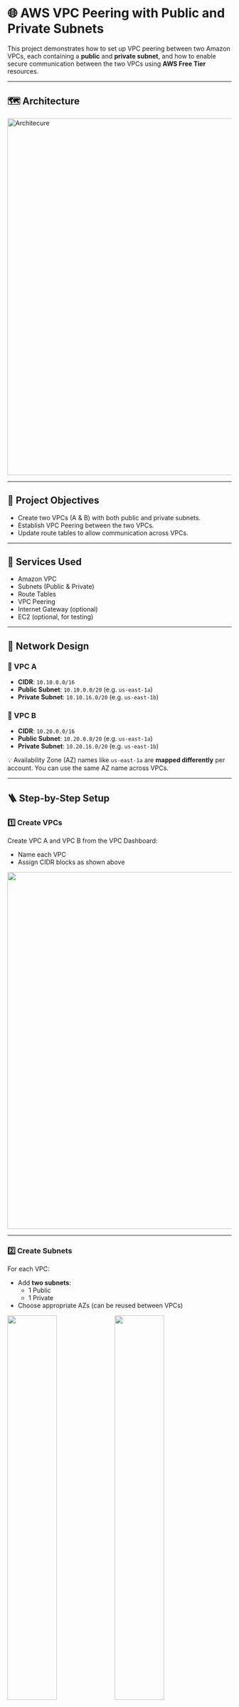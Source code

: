 # 🌐 AWS VPC Peering with Public and Private Subnets

This project demonstrates how to set up VPC peering between two Amazon VPCs, each containing a **public** and **private subnet**, and how to enable secure communication between the two VPCs using **AWS Free Tier** resources.

---

## 🗺️ Architecture

<img src="./architecture.png" width="800" alt="Architecure"/>

---

## 📌 Project Objectives

- Create two VPCs (A & B) with both public and private subnets.
- Establish VPC Peering between the two VPCs.
- Update route tables to allow communication across VPCs.

---

## 🧰 Services Used

- Amazon VPC
- Subnets (Public & Private)
- Route Tables
- VPC Peering
- Internet Gateway (optional)
- EC2 (optional, for testing)

---

## 📐 Network Design

### 🔹 VPC A
- **CIDR**: `10.10.0.0/16`
- **Public Subnet**: `10.10.0.0/20` (e.g. `us-east-1a`)
- **Private Subnet**: `10.10.16.0/20` (e.g. `us-east-1b`)

### 🔹 VPC B
- **CIDR**: `10.20.0.0/16`
- **Public Subnet**: `10.20.0.0/20` (e.g. `us-east-1a`)
- **Private Subnet**: `10.20.16.0/20` (e.g. `us-east-1b`)

💡 Availability Zone (AZ) names like `us-east-1a` are **mapped differently** per account. You can use the same AZ name across VPCs.

---

## 🪜 Step-by-Step Setup

### 1️⃣ Create VPCs

Create VPC A and VPC B from the VPC Dashboard:
- Name each VPC
- Assign CIDR blocks as shown above
<img src="./VPCs-CIDRs.png" width="800" />

---

### 2️⃣ Create Subnets

For each VPC:
- Add **two subnets**:
  - 1 Public
  - 1 Private
- Choose appropriate AZs (can be reused between VPCs)
<p float="left">
  <img src="./VPC-A-Subnets.png" width="47%" />
  <img src="./VPC-B-Subnets.png" width="47%" />
</p>
---

### 3️⃣ Create Internet Gateway (optional)

To allow internet access from public subnets:
- Create an **Internet Gateway**
- Attach it to VPC A
- Update VPC A's public subnet route table:
  - `0.0.0.0/0` → Internet Gateway

---

### 4️⃣ Create VPC Peering Connection

1. Go to **VPC > Peering Connections**
2. Click **Create Peering Connection**
3. Set:
   - **Requester VPC**: VPC A
   - **Accepter VPC**: VPC B
4. Accept the peering request
5. Wait until status is `Active`

<img src="./VPC-Connection.png">

---

### 5️⃣ Update Route Tables

Update route tables for all subnets in **both VPCs**:

#### VPC A Routes:
- **Destination**: `10.20.0.0/16` → Target: Peering Connection ID

#### VPC B Routes:
- **Destination**: `10.10.0.0/16` → Target: Peering Connection ID

✅ Add these entries to both **public** and **private** subnets in each VPC.

<img src="./VPC-routes-tables.png" width="800"/>

---

### 6️⃣ (Optional) Launch EC2 Instances

To test cross-VPC connectivity:
- Launch EC2 in VPC A Public Subnet
- Launch EC2 in VPC B Private Subnet
- Allow ICMP or SSH in security groups for testing

---

## ✅ Free Tier Eligibility

This setup remains within the **AWS Free Tier**, provided:
- EC2 instances are `t2.micro` or `t3.micro`
- You don’t exceed the monthly limits
- You avoid NAT Gateways and paid AMIs

---

## 🧹 Clean-Up Instructions

To avoid charges:

1. **Terminate EC2 instances** (if any)
2. **Release Elastic IPs** (if allocated)
3. **Delete VPC Peering Connection**
4. **Delete custom route entries** from all subnets
5. **Delete subnets**
6. **Delete Internet Gateway** (if created)
7. **Delete VPCs**

---

## 🧾 References

- [AWS VPC Peering Documentation](https://docs.aws.amazon.com/vpc/latest/peering/what-is-vpc-peering.html)
- [AWS Free Tier Info](https://aws.amazon.com/free)

---

## 🏁 Conclusion

This project covered building two isolated VPCs with structured public and private subnets and securely connecting them using **VPC Peering**. 

---

